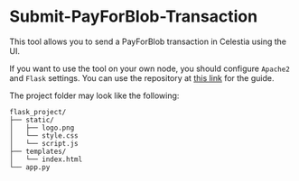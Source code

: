 # Submit-PayForBlob-Transaction
This tool allows you to send a PayForBlob transaction in Celestia using the UI.

If you want to use the tool on your own node, you should configure ```Apache2``` and ```Flask``` settings. You can use the repository at [this link](https://github.com/neuweltgeld/ubuntu-python-server) for the guide.

The project folder may look like the following:

```
flask_project/
├── static/
│   ├── logo.png
│   └── style.css
│   └── script.js
├── templates/
│   └── index.html
└── app.py
```
